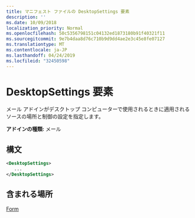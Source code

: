```yaml
---
title: マニフェスト ファイルの DesktopSettings 要素
description: ''
ms.date: 10/09/2018
localization_priority: Normal
ms.openlocfilehash: 50c5356798151c04132ed1873180b91f40321f11
ms.sourcegitcommit: 9e7b4daa8d76c710b9d9dd4ae2e3c45e8fe07127
ms.translationtype: MT
ms.contentlocale: ja-JP
ms.lasthandoff: 04/24/2019
ms.locfileid: "32450598"
---
```

# <a name="desktopsettings-element"></a>DesktopSettings 要素

メール アドインがデスクトップ コンピューターで使用されるときに適用されるソースの場所と制御の設定を指定します。

**アドインの種類:** メール

## <a name="syntax"></a>構文

```XML
<DesktopSettings>
   ...
</DesktopSettings>
```

## <a name="contained-in"></a>含まれる場所

[Form](form.md)

